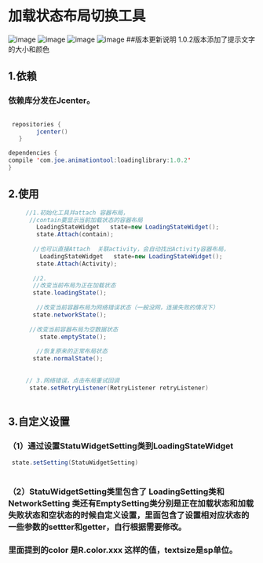 # 加载状态布局切换工具
![image](https://github.com/joelan/LoadStatuWidget/raw/master/screenshoot/1.png)
![image](https://github.com/joelan/LoadStatuWidget/raw/master/screenshoot/2.png)
![image](https://github.com/joelan/LoadStatuWidget/raw/master/screenshoot/3.png)
![image](https://github.com/joelan/LoadStatuWidget/raw/master/screenshoot/4.png)
##版本更新说明
1.0.2版本添加了提示文字的大小和颜色

## 1.依赖
### 依赖库分发在Jcenter。
```java

 repositories { 
        jcenter()
   }

dependencies {
compile 'com.joe.animationtool:loadinglibrary:1.0.2'
}
```

## 2.使用

```java
     //1.初始化工具并attach 容器布局，
      //contain要显示当前加载状态的容器布局
        LoadingStateWidget   state=new LoadingStateWidget();
        state.Attach(contain);
        
       //也可以直接Attach  关联activity，会自动找出Activity容器布局，
         LoadingStateWidget   state=new LoadingStateWidget();
        state.Attach(Activity);
        
       //2.
       //改变当前布局为正在加载状态
       state.loadingState();
       
        //改变当前容器布局为网络错误状态（一般没网，连接失败的情况下）
       state.networkState();
       
      //改变当前容器布局为空数据状态
         state.emptyState();
         
        //恢复原来的正常布局状态
       state.normalState();
       
       
     // 3.网络错误，点击布局重试回调
      state.setRetryListener(RetryListener retryListener) 
       

```

## 3.自定义设置
### （1）通过设置StatuWidgetSetting类到LoadingStateWidget
```java
 state.setSetting(StatuWidgetSetting)
 
```
### （2）StatuWidgetSetting类里包含了 LoadingSetting类和NetworkSetting 类还有EmptySetting类分别是正在加载状态和加载失败状态和空状态的时候自定义设置，里面包含了设置相对应状态的一些参数的settter和getter，自行根据需要修改。
###  里面提到的color 是R.color.xxx 这样的值，textsize是sp单位。



